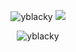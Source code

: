 <p align="center"> <img src="https://github-readme-stats.vercel.app/api?username=yblacky&show_icons=true&theme=radical" alt="yblacky" /> 
    <img src="https://github-readme-stats.vercel.app/api/top-langs/?username=yblacky&theme=radical" />

 <p align="center"> <img src="https://github-readme-streak-stats.herokuapp.com/?user=yblacky&theme=dark&count_private=true&theme=radical" alt="yblacky" /> 
